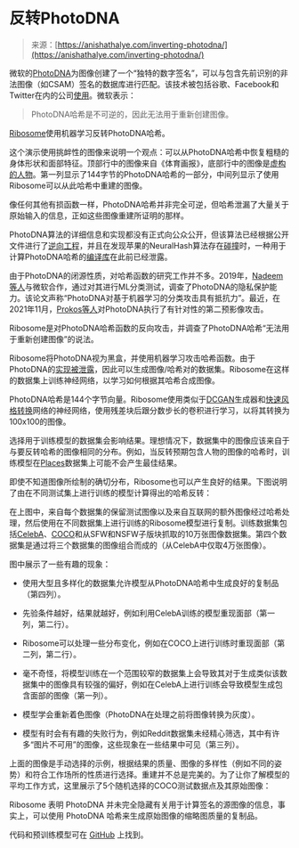 <!--yml

category: 未分类

date: 2024-05-27 14:32:35

-->

# 反转PhotoDNA

> 来源：[https://anishathalye.com/inverting-photodna/](https://anishathalye.com/inverting-photodna/)

微软的[PhotoDNA](https://www.microsoft.com/en-us/photodna)为图像创建了一个“独特的数字签名”，可以与包含先前识别的非法图像（如CSAM）签名的数据库进行匹配。该技术被包括谷歌、Facebook和Twitter在内的公司[使用](https://www.makeuseof.com/what-is-photodna-how-does-it-work/)。微软表示：

> PhotoDNA哈希是不可逆的，因此无法用于重新创建图像。

[Ribosome](https://github.com/anishathalye/ribosome)使用机器学习反转PhotoDNA哈希。

这个演示使用挑衅性的图像来说明一个观点：可以从PhotoDNA哈希中恢复粗糙的身体形状和面部特征。顶部行中的图像来自《体育画报》，底部行中的图像是[虚构的人物](https://thispersondoesnotexist.com/)。第一列显示了144字节的PhotoDNA哈希的一部分，中间列显示了使用Ribosome可以从此哈希中重建的图像。

像任何其他有损函数一样，PhotoDNA哈希并非完全可逆，但哈希泄漏了大量关于原始输入的信息，正如这些图像重建所证明的那样。

PhotoDNA算法的详细信息和实现都没有正式向公众公开，但该算法已经根据公开文件进行了[逆向工程](https://hackerfactor.com/blog/index.php?/archives/931-PhotoDNA-and-Limitations.html)，并且在发现苹果的NeuralHash算法存在[碰撞](https://github.com/anishathalye/neural-hash-collider)时，一种用于计算PhotoDNA哈希的[编译库](https://github.com/jankais3r/pyPhotoDNA)在此前已经泄露。

由于PhotoDNA的闭源性质，对哈希函数的研究工作并不多。2019年，[Nadeem等人](https://kar.kent.ac.uk/77165/)与微软合作，通过对其进行ML分类测试，调查了PhotoDNA的隐私保护能力。该论文声称“PhotoDNA对基于机器学习的分类攻击具有抵抗力”。最近，在2021年11月，[Prokos等人](https://eprint.iacr.org/2021/1531)对PhotoDNA执行了有针对性的第二预影像攻击。

Ribosome是对PhotoDNA哈希函数的反向攻击，并调查了PhotoDNA哈希“无法用于重新创建图像”的说法。

Ribosome将PhotoDNA视为黑盒，并使用机器学习攻击哈希函数。由于PhotoDNA的[实现被泄露](https://github.com/jankais3r/pyPhotoDNA)，因此可以生成图像/哈希对的数据集。Ribosome在这样的数据集上训练神经网络，以学习如何根据其哈希合成图像。

PhotoDNA哈希是144个字节向量。Ribosome使用类似于[DCGAN](https://arxiv.org/pdf/1511.06434/)生成器和[快速风格转换](https://cs.stanford.edu/people/jcjohns/papers/fast-style/fast-style-supp.pdf)网络的神经网络，使用残差块后跟分数步长的卷积进行学习，以将其转换为100x100的图像。

选择用于训练模型的数据集会影响结果。理想情况下，数据集中的图像应该来自于与要反转哈希的图像相同的分布。例如，当反转预期包含人物的图像的哈希时，训练模型在[Places](http://places.csail.mit.edu/)数据集上可能不会产生最佳结果。

即使不知道图像所绘制的确切分布，Ribosome也可以产生良好的结果。下图说明了由在不同测试集上进行训练的模型计算得出的哈希反转：

在上图中，来自每个数据集的保留测试图像以及来自互联网的额外图像经过哈希处理，然后使用在不同数据集上进行训练的Ribosome模型进行复制。训练数据集包括[CelebA](https://mmlab.ie.cuhk.edu.hk/projects/CelebA.html)、[COCO](https://cocodataset.org/)和从SFW和NSFW子版块抓取的10万张图像数据集。第四个数据集是通过将三个数据集的图像组合而成的（从CelebA中仅取4万张图像）。

图中展示了一些有趣的现象：

+   使用大型且多样化的数据集允许模型从PhotoDNA哈希中生成良好的复制品（第四列）。

+   先验条件越好，结果就越好，例如利用CelebA训练的模型重现面部（第一列，第二行）。

+   Ribosome可以处理一些分布变化，例如在COCO上进行训练时重现面部（第二列，第二行）。

+   毫不奇怪，将模型训练在一个范围较窄的数据集上会导致其对于生成类似该数据集中的图像具有较强的偏好，例如在CelebA上进行训练会导致模型生成包含面部的图像（第一列）。

+   模型学会重新着色图像（PhotoDNA在处理之前将图像转换为灰度）。

+   模型有时会有有趣的失败行为，例如Reddit数据集未经精心筛选，其中有许多“图片不可用”的图像，这些现象在一些结果中可见（第三列）。

上面的图像是手动选择的示例，根据结果的质量、图像的多样性（例如不同的姿势）和符合工作场所的性质进行选择。重建并不总是完美的。为了让你了解模型的平均工作方式，这里展示了5个随机选择的COCO测试数据点及其原始图像：

Ribosome 表明 PhotoDNA 并未完全隐藏有关用于计算签名的源图像的信息，事实上，可以使用 PhotoDNA 哈希来生成原始图像的缩略图质量的复制品。

代码和预训练模型可在 [GitHub](https://github.com/anishathalye/ribosome) 上找到。
